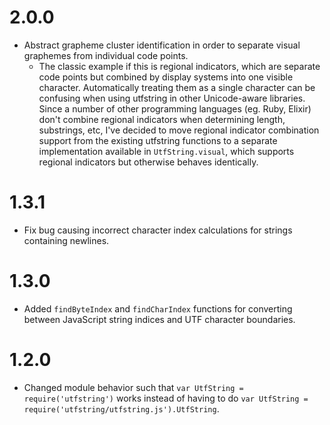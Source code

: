 # 2.0.0
- Abstract grapheme cluster identification in order to separate visual graphemes from individual code points.
  - The classic example if this is regional indicators, which are separate code points but combined by display systems into one visible character. Automatically treating them as a single character can be confusing when using utfstring in other Unicode-aware libraries. Since a number of other programming languages (eg. Ruby, Elixir) don't combine regional indicators when determining length, substrings, etc, I've decided to move regional indicator combination support from the existing utfstring functions to a separate implementation available in `UtfString.visual`, which supports regional indicators but otherwise behaves identically.

# 1.3.1
- Fix bug causing incorrect character index calculations for strings containing newlines.

# 1.3.0
- Added `findByteIndex` and `findCharIndex` functions for converting between JavaScript string indices and UTF character boundaries.

# 1.2.0
- Changed module behavior such that `var UtfString = require('utfstring')` works instead of having to do `var UtfString = require('utfstring/utfstring.js').UtfString`.
